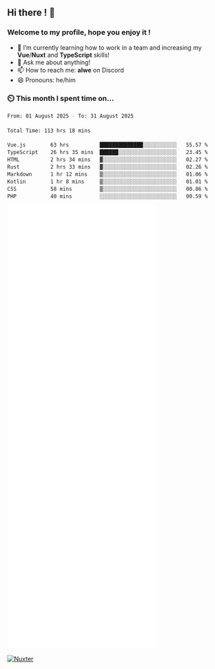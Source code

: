 ## Hi there ! 👋

### Welcome to my profile, hope you enjoy it !

- 🌱 I’m currently learning how to work in a team and increasing my **Vue**/**Nuxt** and **TypeScript** skills!
- 💬 Ask me about anything!
- 📫 How to reach me: **alwe** on Discord
- 😄 Pronouns: he/him

### ⏲️ This month I spent time on...

<!--START_SECTION:waka-->

```bash
From: 01 August 2025 - To: 31 August 2025

Total Time: 113 hrs 18 mins

Vue.js        63 hrs          ██████████████░░░░░░░░░░░   55.57 %
TypeScript    26 hrs 35 mins  ██████░░░░░░░░░░░░░░░░░░░   23.45 %
HTML          2 hrs 34 mins   ▓░░░░░░░░░░░░░░░░░░░░░░░░   02.27 %
Rust          2 hrs 33 mins   ▓░░░░░░░░░░░░░░░░░░░░░░░░   02.26 %
Markdown      1 hr 12 mins    ▒░░░░░░░░░░░░░░░░░░░░░░░░   01.06 %
Kotlin        1 hr 8 mins     ▒░░░░░░░░░░░░░░░░░░░░░░░░   01.01 %
CSS           58 mins         ▒░░░░░░░░░░░░░░░░░░░░░░░░   00.86 %
PHP           40 mins         ░░░░░░░░░░░░░░░░░░░░░░░░░   00.59 %
```

<!--END_SECTION:waka-->

![Metrics](./github-metrics.svg)

[![Nuxter](https://nuxters.nuxt.com/card/zAlweNy26/og.png)](https://nuxters.nuxt.com/zAlweNy26)
